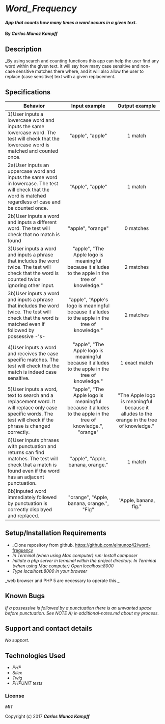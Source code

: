 # _Word_Frequency_

#### _App that counts how many times a word occurs in a given text._

#### By _**Carlos Munoz Kampff**_

## Description

_By using search and counting functions this app can help the user find any word within the given text. It will say how many case sensitive and non-case sensitive matches there where, and it will also allow the user to replace (case sensitive) text with a given replacement.

## Specifications

| Behavior                                              |   Input example   |  Output example |
|-------------------------------------------------------|:-----------------:|:---------------:|
|1)User inputs a lowercase word and inputs the same lowercase word. The test will check that the lowercase word is matched and counted once. | "apple", "apple" | 1 match |
|2a)User inputs an uppercase word and inputs the same word in lowercase. The test will check that the word is matched regardless of case and be counted once. | "Apple", "apple" | 1 match|
|2b)User inputs a word and inputs a different word. The test will check that no match is found | "apple", "orange"| 0 matches |
3)User inputs a word and inputs a phrase that includes the word twice. The test will check that the word is counted twice ignoring other input.| "apple", "The Apple logo is meaningful because it alludes to the apple in the tree of knowledge." | 2 matches |
3b)User inputs a word and inputs a phrase that includes the word twice. The test will check that the word is matched even if followed by possessive -'s-| "apple", "Apple's logo is meaningful because it alludes to the apple in the tree of knowledge." | 2 matches |
4)User inputs a word and receives the case specific matches. The test will check that the match is indeed case sensitive. | "apple", "The Apple logo is meaningful because it alludes to the apple in the tree of knowledge."| 1 exact match |
5)User inputs a word, text to search and a replacement word. It will replace only case specific words. The test will check if the phrase is changed correctly. | "apple", "The Apple logo is meaningful because it alludes to the apple in the tree of knowledge.", "orange" | "The Apple logo is meaningful because it alludes to the orange in the tree of knowledge."|
6)User inputs phrases with punctuation and returns can find matches. The test will check that a match is found even if the word has an adjacent punctuation. | "apple", "Apple, banana, orange."| 1 match |
6b)Inputed word immediately followed by punctuation is correctly displayed and replaced. | "orange", "Apple, banana, orange.", "Fig" | "Apple, banana, fig."|



## Setup/Installation Requirements


* _Clone repository from github. https://github.com/elmunoz42/word-frequency
* _In Terminal (when using Mac computer) run: Install composer_
* _Initiate a php server in terminal within the project directory._
  _In Terminal (when using Mac computer) Open localhost:8000_
* _Type localhost:8000 in your browser_

_web browser and PHP 5 are necessary to operate this _

## Known Bugs

_If a possessive is followed by a punctuation there is an unwanted space before punctuation. See NOTE A) in additional-notes.md about my process._

## Support and contact details

_No support._

## Technologies Used

* _PHP_
* _Silex_
* _Twig_
* _PHPUNIT tests_

### License

*MIT*

Copyright (c) 2017 **_Carlos Munoz Kampff_**
